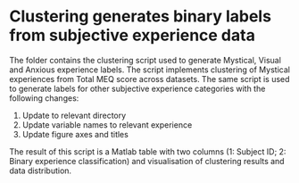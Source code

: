 # Clustering generates binary labels from subjective experience data 

The folder contains the clustering script used to generate Mystical, Visual and Anxious experience labels. The script implements clustering of Mystical experiences from Total MEQ score across datasets. The same script is used to generate labels for other subjective experience categories with the following changes: 

1. Update to relevant directory
2. Update variable names to relevant experience
3. Update figure axes and titles

The result of this script is a Matlab table with two columns (1: Subject ID; 2: Binary experience classification) and visualisation of clustering results and data distribution. 
